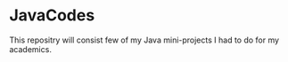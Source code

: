 # JavaCodes

This repositry will consist few of my Java mini-projects I had to do for my academics.
